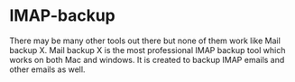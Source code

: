 # IMAP-backup
There may be many other tools out there but none of them work like Mail backup X.  Mail backup X is the most professional IMAP backup tool which works on both Mac and windows. It is created to backup IMAP emails and other emails as well. 
